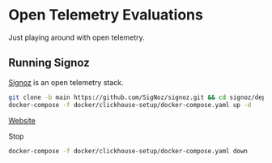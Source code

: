 # Open Telemetry Evaluations

Just playing around with open telemetry.

## Running Signoz

[Signoz](https://signoz.io/docs/install/docker) is an open telemetry stack.

```bash
git clone -b main https://github.com/SigNoz/signoz.git && cd signoz/deploy/
docker-compose -f docker/clickhouse-setup/docker-compose.yaml up -d
```

[Website](http://localhost:3301/)

Stop

```bash
docker-compose -f docker/clickhouse-setup/docker-compose.yaml down
```

